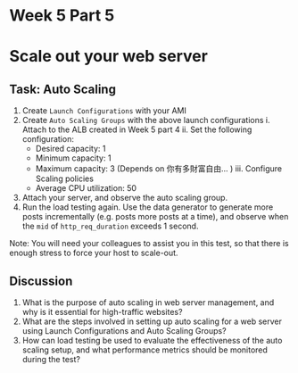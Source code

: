 # Week 5 Part 5

# Scale out your web server

## Task: Auto Scaling

1. Create `Launch Configurations` with your AMI
2. Create `Auto Scaling Groups` with the above launch configurations
   i. Attach to the ALB created in Week 5 part 4
   ii. Set the following configuration:
   - Desired capacity: 1
   - Minimum capacity: 1
   - Maximum capacity: 3 (Depends on 你有多財富自由... )
     iii. Configure Scaling policies
   - Average CPU utilization: 50
3. Attach your server, and observe the auto scaling group.
4. Run the load testing again. Use the data generator to generate more posts incrementally (e.g. posts more posts at a time), and observe when the `mid` of `http_req_duration` exceeds 1 second.

Note: You will need your colleagues to assist you in this test, so that there is enough stress to force your host to scale-out.

## Discussion
1. What is the purpose of auto scaling in web server management, and why is it essential for high-traffic websites?
2. What are the steps involved in setting up auto scaling for a web server using Launch Configurations and Auto Scaling Groups?
3. How can load testing be used to evaluate the effectiveness of the auto scaling setup, and what performance metrics should be monitored during the test?